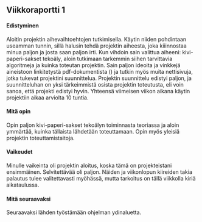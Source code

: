 ## Viikkoraportti 1
#### Edistyminen
Aloitin projektin aihevaihtoehtojen tutkimisella. Käytin niiden pohdintaan useamman tunnin, sillä halusin tehdä projektin aiheesta, joka kiiinnostaa minua paljon ja josta saan paljon irti. Kun vihdoin sain valittua aiheeni: kivi-paperi-sakset tekoäly, aloin tutkimaan tarkemmin siihen tarvittavia algoritmeja ja kuinka toteutan projektin. Sain paljon ideoita ja vinkkejä aineistoon linkitetystä pdf-dokumentista () ja tutkin myös muita nettisivuja, jotka tukevat projektini suunnittelua. Projektin suunnittelu edistyi paljon, ja suunnitteluhan on yksi tärkeimmistä osista projektin toteutusta, eli voin sanoa, että projekti edistyi hyvin. Yhteensä viimeisen viikon aikana käytin projektiin aikaa arviolta 10 tuntia.
#### Mitä opin
Opin paljon kivi-paperi-sakset tekoälyn toiminnasta teoriassa ja aloin ymmärtää, kuinka tällaista lähdetään toteuttamaan. Opin myös yleisiä projektin toteuttamistaitoja.
#### Vaikeudet
Minulle vaikeinta oli projektin aloitus, koska tämä on projekteistani ensimmäinen. Selvitettävää oli paljon. Näiden ja viikonlopun kiireiden takia palautus tulee valitettavasti myöhässä, mutta tarkoitus on tällä viikkolla kiriä aikataulussa.
#### Mitä seuraavaksi
Seuraavaksi lähden työstämään ohjelman ydinaluetta.
